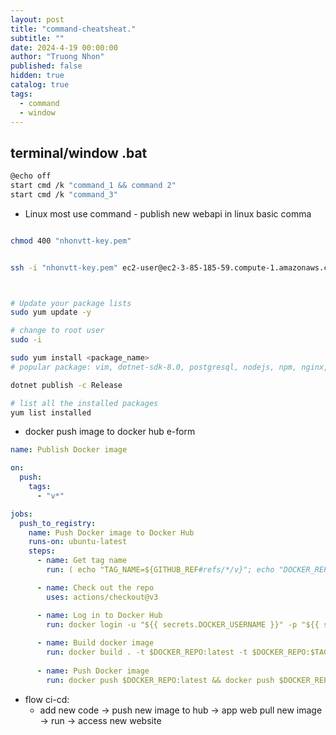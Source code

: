 ```yaml
---
layout: post
title: "command-cheatsheat."
subtitle: ""
date: 2024-4-19 00:00:00
author: "Truong Nhon"
published: false
hidden: true
catalog: true
tags:
  - command
  - window
---
```


## terminal/window .bat

```bash
@echo off
start cmd /k "command_1 && command 2"
start cmd /k "command_3"
```

- Linux most use command - publish new webapi in linux basic comma

```bash

chmod 400 "nhonvtt-key.pem"


ssh -i "nhonvtt-key.pem" ec2-user@ec2-3-85-185-59.compute-1.amazonaws.com



# Update your package lists
sudo yum update -y

# change to root user
sudo -i

sudo yum install <package_name>
# popular package: vim, dotnet-sdk-8.0, postgresql, nodejs, npm, nginx, docker-ce, git

dotnet publish -c Release

# list all the installed packages
yum list installed

```

- docker push image to docker hub e-form

```yaml
name: Publish Docker image

on:
  push:
    tags:
      - "v*"

jobs:
  push_to_registry:
    name: Push Docker image to Docker Hub
    runs-on: ubuntu-latest
    steps:
      - name: Get tag name
        run: ( echo "TAG_NAME=${GITHUB_REF#refs/*/v}"; echo "DOCKER_REPO=${{secrets.DOCKER_REPO}}") >> $GITHUB_ENV

      - name: Check out the repo
        uses: actions/checkout@v3

      - name: Log in to Docker Hub
        run: docker login -u "${{ secrets.DOCKER_USERNAME }}" -p "${{ secrets.DOCKER_ACCESS_TOKEN }}"
      
      - name: Build docker image
        run: docker build . -t $DOCKER_REPO:latest -t $DOCKER_REPO:$TAG_NAME
      
      - name: Push Docker image
        run: docker push $DOCKER_REPO:latest && docker push $DOCKER_REPO:$TAG_NAME
```

- flow ci-cd:
  - add new code -> push new image to hub -> app web pull new image -> run -> access new website
